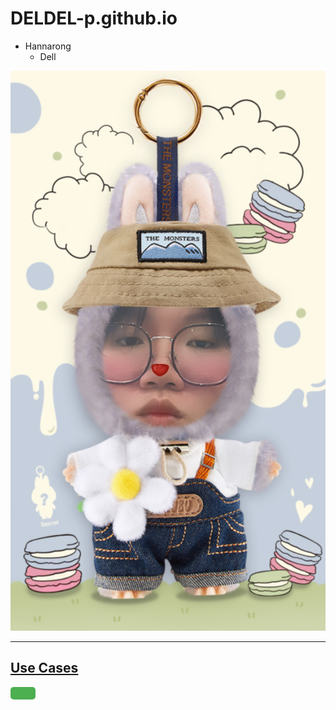 # DELDEL-p.github.io

- Hannarong 
  - Dell

![me](me.png.JPG)

---

## [Use Cases](usecases.md)

<a href="usecases.md" style="display:inline-block; padding:10px 20px; background-color:#4CAF50; color:white; font-size:18px; border-radius:5px; text-decoration:none; transition: background-color 0.3s ease-in-out;">
  
</a>

